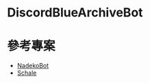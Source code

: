 # DiscordBlueArchiveBot

# 參考專案
- [NadekoBot](https://gitlab.com/Kwoth/nadekobot)
- [Schale](https://schale.gg/)